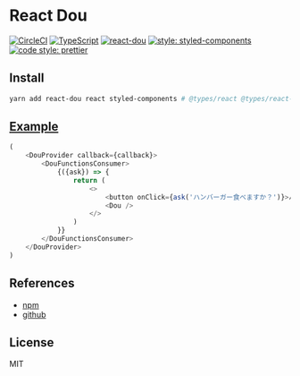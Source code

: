 # React Dou

[![CircleCI](https://circleci.com/gh/nju33/react-dou.svg?style=svg&circle-token=9c6b0217483ac8aca3220b42a652f08e0b36cfa4)](https://circleci.com/gh/nju33/react-dou)
[![TypeScript](https://badges.frapsoft.com/typescript/code/typescript.svg?v=101)](https://github.com/ellerbrock/typescript-badges/)
[![react-dou](https://img.shields.io/npm/v/react-dou.svg)](https://www.npmjs.com/package/react-dou)
[![style: styled-components](https://img.shields.io/badge/style-%F0%9F%92%85%20styled--components-orange.svg?colorB=daa357&colorA=db748e)](https://github.com/styled-components/styled-components)
[![code style: prettier](https://img.shields.io/badge/code_style-prettier-ff69b4.svg?style=flat-square)](https://github.com/prettier/prettier)

## Install

```bash
yarn add react-dou react styled-components # @types/react @types/react-dom
```

## [Example](https://nju33.github.io/react-dou/)

```typescript
(
	<DouProvider callback={callback}>
		<DouFunctionsConsumer>
			{({ask}) => {
				return (
					<>
						<button onClick={ask('ハンバーガー食べますか？')}>ハンバーガー食べますか？</button>
						<Dou />
					</>
				)
			}}
		</DouFunctionsConsumer>
	</DouProvider>
)
```

## References

- [npm](https://www.npmjs.com/package/react-dayo)
- [github](https://github.com/nju33/react-dayo)

## License

MIT
